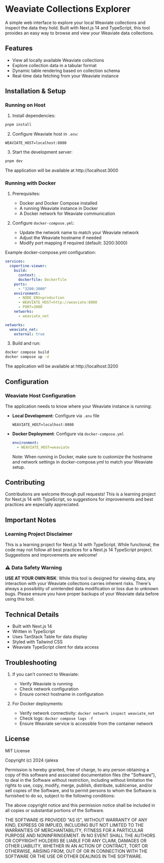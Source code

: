 # Weaviate Collections Explorer

A simple web interface to explore your local Weaviate collections and inspect the data they hold. Built with Next.js 14 and TypeScript, this tool provides an easy way to browse and view your Weaviate data collections.

## Features
- View all locally available Weaviate collections
- Explore collection data in a tabular format
- Dynamic table rendering based on collection schema
- Real-time data fetching from your Weaviate instance

## Installation & Setup

### Running on Host

1. Install dependencies:
```bash
pnpm install
```

2. Configure Weaviate host in `.env`:
```env
WEAVIATE_HOST=localhost:8080
```

3. Start the development server:
```bash
pnpm dev
```

The application will be available at http://localhost:3000

### Running with Docker

1. Prerequisites:
   - Docker and Docker Compose installed
   - A running Weaviate instance in Docker
   - A Docker network for Weaviate communication

2. Configure `docker-compose.yml`:
   - Update the network name to match your Weaviate network
   - Adjust the Weaviate hostname if needed
   - Modify port mapping if required (default: 3200:3000)

Example docker-compose.yml configuration:
```yaml
services:
  copertine-viewer:
    build:
      context: .
      dockerfile: Dockerfile
    ports:
      - "3200:3000"
    environment:
      - NODE_ENV=production
      - WEAVIATE_HOST=http://weaviate:8080
      - PORT=3000
    networks:
      - weaviate_net

networks:
  weaviate_net:
    external: true
```

3. Build and run:
```bash
docker compose build
docker compose up -d
```

The application will be available at http://localhost:3200

## Configuration

### Weaviate Host Configuration

The application needs to know where your Weaviate instance is running:

- **Local Development**: Configure via `.env` file
  ```env
  WEAVIATE_HOST=localhost:8080
  ```

- **Docker Deployment**: Configure via `docker-compose.yml`
  ```yaml
  environment:
    - WEAVIATE_HOST=weaviate
  ```
  Note: When running in Docker, make sure to customize the hostname and network settings in docker-compose.yml to match your Weaviate setup.

## Contributing

Contributions are welcome through pull requests! This is a learning project for Next.js 14 with TypeScript, so suggestions for improvements and best practices are especially appreciated.

## Important Notes

### Learning Project Disclaimer
This is a learning project for Next.js 14 with TypeScript. While functional, the code may not follow all best practices for a Next.js 14 TypeScript project. Suggestions and improvements are welcome!

### ⚠️ Data Safety Warning
**USE AT YOUR OWN RISK**: While this tool is designed for viewing data, any interaction with your Weaviate collections carries inherent risks. There's always a possibility of unintended data modification or loss due to unknown bugs. Please ensure you have proper backups of your Weaviate data before using this tool.

## Technical Details

- Built with Next.js 14
- Written in TypeScript
- Uses TanStack Table for data display
- Styled with Tailwind CSS
- Weaviate TypeScript client for data access

## Troubleshooting

1. If you can't connect to Weaviate:
   - Verify Weaviate is running
   - Check network configuration
   - Ensure correct hostname in configuration

2. For Docker deployments:
   - Verify network connectivity: `docker network inspect weaviate_net`
   - Check logs: `docker compose logs -f`
   - Ensure Weaviate service is accessible from the container network

## License

MIT License

Copyright (c) 2024 rjalexa

Permission is hereby granted, free of charge, to any person obtaining a copy
of this software and associated documentation files (the "Software"), to deal
in the Software without restriction, including without limitation the rights
to use, copy, modify, merge, publish, distribute, sublicense, and/or sell
copies of the Software, and to permit persons to whom the Software is
furnished to do so, subject to the following conditions:

The above copyright notice and this permission notice shall be included in all
copies or substantial portions of the Software.

THE SOFTWARE IS PROVIDED "AS IS", WITHOUT WARRANTY OF ANY KIND, EXPRESS OR
IMPLIED, INCLUDING BUT NOT LIMITED TO THE WARRANTIES OF MERCHANTABILITY,
FITNESS FOR A PARTICULAR PURPOSE AND NONINFRINGEMENT. IN NO EVENT SHALL THE
AUTHORS OR COPYRIGHT HOLDERS BE LIABLE FOR ANY CLAIM, DAMAGES OR OTHER
LIABILITY, WHETHER IN AN ACTION OF CONTRACT, TORT OR OTHERWISE, ARISING FROM,
OUT OF OR IN CONNECTION WITH THE SOFTWARE OR THE USE OR OTHER DEALINGS IN THE
SOFTWARE.
